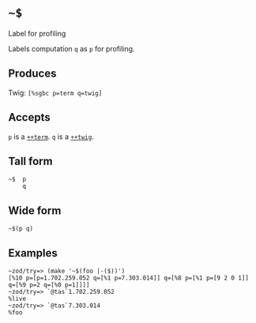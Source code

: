 `~$`
====

Label for profiling

Labels computation `q` as `p` for profiling.

Produces
--------

Twig: `[%sgbc p=term q=twig]`

Accepts
-------

`p` is a [`++term`](). `q` is a [`++twig`]().

Tall form
---------

    ~$  p
        q

Wide form
---------

    ~$(p q)

Examples
--------

    ~zod/try=> (make '~$(foo |-($))')
    [%10 p=[p=1.702.259.052 q=[%1 p=7.303.014]] q=[%8 p=[%1 p=[9 2 0 1]] q=[%9 p=2 q=[%0 p=1]]]]
    ~zod/try=> `@tas`1.702.259.052
    %live
    ~zod/try=> `@tas`7.303.014
    %foo
